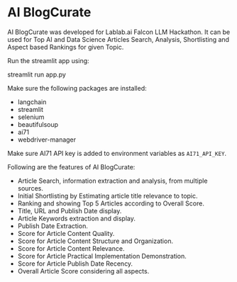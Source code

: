 # AI BlogCurate
AI BlogCurate was developed for Lablab.ai Falcon LLM Hackathon. It can be used for Top AI and Data Science Articles Search, Analysis, Shortlisting and Aspect based Rankings for given Topic.

Run the streamlit app using:

streamlit run app.py

Make sure the following packages are installed:

- langchain
- streamlit
- selenium
- beautifulsoup
- ai71
- webdriver-manager 

Make sure AI71 API key is added to environment variables as `AI71_API_KEY`.

Following are the features of AI BlogCurate:

- Article Search, information extraction and analysis, from multiple sources.
- Initial Shortlisting by Estimating article title relevance to topic.
- Ranking and showing Top 5 Articles according to Overall Score.
- Title, URL and Publish Date display.
- Article Keywords extraction and display.
- Publish Date Extraction.
- Score for Article Content Quality.
- Score for Article Content Structure and Organization.
- Score for Article Content Relevance.
- Score for Article Practical Implementation Demonstration.
- Score for Article Publish Date Recency.
- Overall Article Score considering all aspects.

